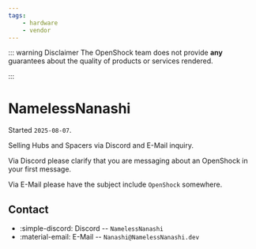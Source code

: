 ```yaml
---
tags:
    - hardware
    - vendor
---
```


::: warning Disclaimer
The OpenShock team does not provide **any** guarantees about the quality of products or services rendered.

:::
# NamelessNanashi

Started `2025-08-07`.

Selling Hubs and Spacers via Discord and E-Mail inquiry.

Via Discord please clarify that you are messaging about an OpenShock in your first message.

Via E-Mail please have the subject include `OpenShock` somewhere.

## Contact

- :simple-discord: Discord -- `NamelessNanashi`
- :material-email: E-Mail -- `Nanashi@NamelessNanashi.dev`

